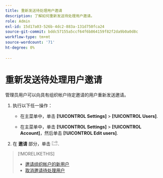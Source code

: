 ```yaml
---
title: 重新发送待处理用户邀请
description: 了解如何重新发送待处理用户邀请。
role: Admin
exl-id: 15d17a03-526b-4dc2-883a-131d750fca24
source-git-commit: bddc57155a5ccf64f6b864159f82f2da9b0a0d8c
workflow-type: tm+mt
source-wordcount: '71'
ht-degree: 0%

---
```


# 重新发送待处理用户邀请

管理员用户可以向具有组织帐户待定邀请的用户重新发送邀请。

1. 执行以下任一操作：

   * 在主菜单中，单击 **[!UICONTROL Settings]** > **[!UICONTROL Users]**.

   * 在主菜单中，单击 **[!UICONTROL Settings]** > **[!UICONTROL Account]**，然后单击 **[!UICONTROL Edit users]**.

1. 在 **邀请** 部分，单击 ![重新发送](/help/dsp/assets/resend.png).

>[!MORELIKETHIS]
>
>* [邀请组织帐户的新用户](user-invite.md)
>* [取消邀请待处理用户](user-uninvite.md)

<!-- >* [Edit User Permissions or Delete a User](user-edit.md) -->
